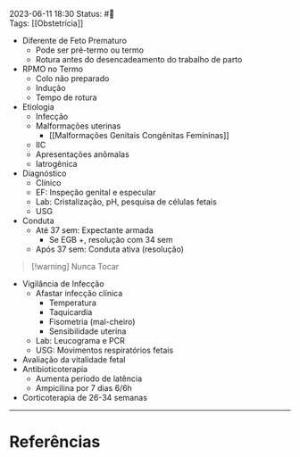 2023-06-11 18:30
Status: #🌱  
Tags: [[Obstetrícia]]
<br/>
- Diferente de Feto Prematuro
	- Pode ser pré-termo ou termo
	- Rotura antes do desencadeamento do trabalho de parto
- RPMO no Termo
	- Colo não preparado
	- Indução
	- Tempo de rotura
- Etiologia
	- Infecção
	- Malformações uterinas
		- [[Malformações Genitais Congênitas Femininas]]
	- IIC
	- Apresentações anômalas
	- Iatrogênica
- Diagnóstico
	- Clínico
	- EF: Inspeção genital e especular
	- Lab: Cristalização, pH, pesquisa de células fetais
	- USG
- Conduta
	- Até 37 sem: Expectante armada
		- Se EGB +, resolução com 34 sem
	- Após 37 sem: Conduta ativa (resolução)
>[!warning] Nunca Tocar
- Vigilância de Infecção
	- Afastar infecção clínica
		- Temperatura
		- Taquicardia
		- Fisometria (mal-cheiro)
		- Sensibilidade uterina
	- Lab: Leucograma e PCR
	- USG: Movimentos respiratórios fetais
- Avaliação da vitalidade fetal
- Antibioticoterapia
	- Aumenta período de latência
	- Ampicilina por 7 dias 6/6h
- Corticoterapia de 26-34 semanas
____
# Referências

